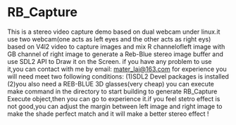 # RB_Capture
  This is a stereo video capture demo based on dual webcam under linux.it use two webcam(one acts as left eyes and the other acts as right eys) based on V4l2 video to capture images and mix R channelofleft image with GB channel of right image to generate a Reb-Blue stereo image buffer and use SDL2 API to Draw it on the Screen. if you have any  problem to use it,you can contact with me by email: mater_lai@163.com	
  for experience you will need meet two following conditions:
  	  (1)SDL2 Devel packages is installed 
	  (2)you also need a REB-BLUE 3D glasses(very cheap) 
  you can execute make command in the directory to start building to generate RB_Capture Execute object,then you can go to experience it.if you feel stetro effect is not good,you can adjust the margin between left image and right image to make the shade  perfect match and it will make a better stereo effect !     
    
